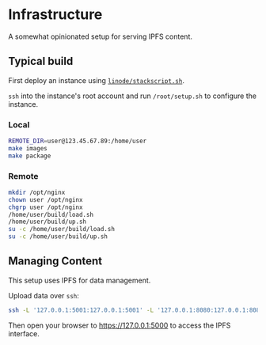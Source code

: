 
# Infrastructure

A somewhat opinionated setup for serving IPFS content.

## Typical build

First deploy an instance using [`linode/stackscript.sh`](linode/stackscript.sh).

`ssh` into the instance's root account and run `/root/setup.sh` to configure the instance.

### Local

```sh
REMOTE_DIR=user@123.45.67.89:/home/user
make images
make package
```

### Remote

```sh
mkdir /opt/nginx
chown user /opt/nginx
chgrp user /opt/nginx
/home/user/build/load.sh
/home/user/build/up.sh
su -c /home/user/build/load.sh
su -c /home/user/build/up.sh
```

## Managing Content

This setup uses IPFS for data management.

Upload data over `ssh`:

```sh
ssh -L '127.0.0.1:5001:127.0.0.1:5001' -L '127.0.0.1:8080:127.0.0.1:8080' $REMOTE_USER
```

Then open your browser to https://127.0.0.1:5000 to access the IPFS interface.
